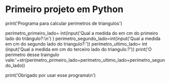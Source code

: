 # Primeiro projeto em Python
print('Programa para calcular perimetros de triangulos')

perímetro_primeiro_lado= int(input('Qual a medida do em cm do primeiro lado do triângulo?:\n') )
perímetro_segundo_lado=int(input('Qual a medida em cm do segundo lado do triangulo?:'))
perímetro_ultimo_lado= int (input('Qual a medida em cm do terceiro lado do triangulo:?'))
print('O perimetro desse traingulo vale:'+str(perímetro_primeiro_lado+perímetro_ultimo_lado+perímetro_segundo_lado))

print('Obrigado por usar esse programa\n')
